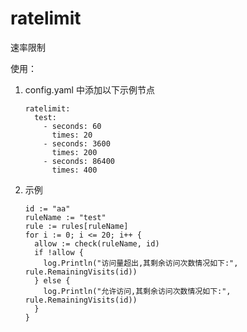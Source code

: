 # ratelimit

速率限制

使用：

1. config.yaml 中添加以下示例节点

   ```
   ratelimit:
     test:
       - seconds: 60
         times: 20
       - seconds: 3600
         times: 200
       - seconds: 86400
         times: 400
   ```

2. 示例

   ```
   id := "aa"
   ruleName := "test"
   rule := rules[ruleName]
   for i := 0; i <= 20; i++ {
     allow := check(ruleName, id)
     if !allow {
       log.Println("访问量超出,其剩余访问次数情况如下:", rule.RemainingVisits(id))
     } else {
       log.Println("允许访问,其剩余访问次数情况如下:", rule.RemainingVisits(id))
     }
   }
   ```
